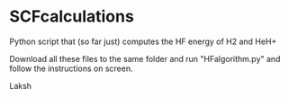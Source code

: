 # SCFcalculations
Python script that (so far just) computes the HF energy of H2 and HeH+


Download all these files to the same folder and run "HFalgorithm.py" and follow the instructions on screen.




Laksh
